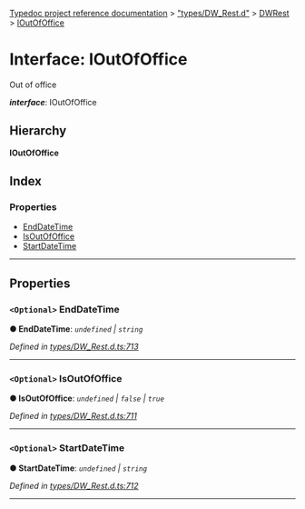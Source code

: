 [Typedoc project reference documentation](../README.md) > ["types/DW_Rest.d"](../modules/_types_dw_rest_d_.md) > [DWRest](../modules/_types_dw_rest_d_.dwrest.md) > [IOutOfOffice](../interfaces/_types_dw_rest_d_.dwrest.ioutofoffice.md)

# Interface: IOutOfOffice

Out of office

*__interface__*: IOutOfOffice

## Hierarchy

**IOutOfOffice**

## Index

### Properties

* [EndDateTime](_types_dw_rest_d_.dwrest.ioutofoffice.md#enddatetime)
* [IsOutOfOffice](_types_dw_rest_d_.dwrest.ioutofoffice.md#isoutofoffice)
* [StartDateTime](_types_dw_rest_d_.dwrest.ioutofoffice.md#startdatetime)

---

## Properties

<a id="enddatetime"></a>

### `<Optional>` EndDateTime

**● EndDateTime**: *`undefined` \| `string`*

*Defined in [types/DW_Rest.d.ts:713](https://github.com/DocuWare/REST-Sample-TS/blob/master/src/types/DW_Rest.d.ts#L713)*

___
<a id="isoutofoffice"></a>

### `<Optional>` IsOutOfOffice

**● IsOutOfOffice**: *`undefined` \| `false` \| `true`*

*Defined in [types/DW_Rest.d.ts:711](https://github.com/DocuWare/REST-Sample-TS/blob/master/src/types/DW_Rest.d.ts#L711)*

___
<a id="startdatetime"></a>

### `<Optional>` StartDateTime

**● StartDateTime**: *`undefined` \| `string`*

*Defined in [types/DW_Rest.d.ts:712](https://github.com/DocuWare/REST-Sample-TS/blob/master/src/types/DW_Rest.d.ts#L712)*

___

